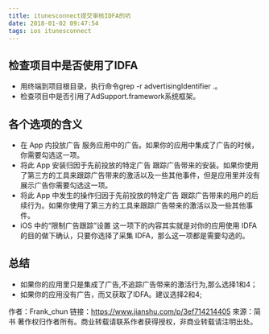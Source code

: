 ```yaml
---
title: itunesconnect提交审核IDFA的坑
date: 2018-01-02 09:47:54
tags: ios itunesconnect
---
```


## 检查项目中是否使用了IDFA
* 用终端到项目根目录，执行命令grep -r advertisingIdentifier .。
* 检查项目中是否引用了AdSupport.framework系统框架。


## 各个选项的含义
* 在 App 内投放广告 服务应用中的广告。如果你的应用中集成了广告的时候，你需要勾选这一项。
* 将此 App 安装归因于先前投放的特定广告 跟踪广告带来的安装。如果你使用了第三方的工具来跟踪广告带来的激活以及一些其他事件，但是应用里并没有展示广告你需要勾选这一项。
* 将此 App 中发生的操作归因于先前投放的特定广告 跟踪广告带来的用户的后续行为。如果你使用了第三方的工具来跟踪广告带来的激活以及一些其他事件。
* iOS 中的“限制广告跟踪”设置 这一项下的内容其实就是对你的应用使用 IDFA 的目的做下确认，只要你选择了采集 IDFA，那么这一项都是需要勾选的。

## 总结
* 如果你的应用里只是集成了广告,不追踪广告带来的激活行为,那么选择1和4；
* 如果你的应用没有广告，而又获取了IDFA。建议选择2和4;

作者：Frank_chun
链接：https://www.jianshu.com/p/3ef714214405
來源：简书
著作权归作者所有。商业转载请联系作者获得授权，非商业转载请注明出处。
